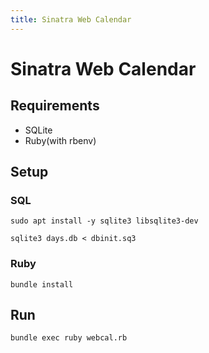 ```yaml
---
title: Sinatra Web Calendar
---
```


# Sinatra Web Calendar

## Requirements

- SQLite
- Ruby(with rbenv)

## Setup

### SQL

``` shell
sudo apt install -y sqlite3 libsqlite3-dev
```

``` shell
sqlite3 days.db < dbinit.sq3
```

### Ruby

``` shell
bundle install
```

## Run

``` shell
bundle exec ruby webcal.rb
```
